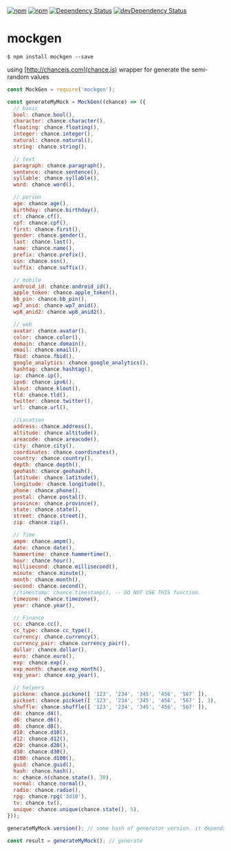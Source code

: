 [![npm](http://img.shields.io/npm/v/mockgen.svg?style=flat-square)](https://www.npmjs.com/package/mockgen)
[![npm](http://img.shields.io/npm/l/mockgen.svg?style=flat-square)](http://opensource.org/licenses/MIT)
[![Dependency Status](https://david-dm.org/aliaksandr-master/mockgen.svg?style=flat-square)](https://david-dm.org/aliaksandr-master/mockgen)
[![devDependency Status](https://david-dm.org/aliaksandr-master/mockgen/dev-status.svg?style=flat-square)](https://david-dm.org/aliaksandr-master/mockgen#info=devDependencies)

# mockgen

```shell
$ npm install mockgen --save
```

using [http://chancejs.com](chance.js) wrapper for generate the semi-random values

```javascript
const MockGen = require('mockgen');

const generateMyMock = MockGen((chance) => ({
  // basic
  bool: chance.bool(),
  character: chance.character(),
  floating: chance.floating(),
  integer: chance.integer(),
  natural: chance.natural(),
  string: chance.string(),

  // text
  paragraph: chance.paragraph(),
  sentence: chance.sentence(),
  syllable: chance.syllable(),
  word: chance.word(),

  // person
  age: chance.age(),
  birthday: chance.birthday(),
  cf: chance.cf(),
  cpf: chance.cpf(),
  first: chance.first(),
  gender: chance.gender(),
  last: chance.last(),
  name: chance.name(),
  prefix: chance.prefix(),
  ssn: chance.ssn(),
  suffix: chance.suffix(),

  // mobile
  android_id: chance.android_id(),
  apple_token: chance.apple_token(),
  bb_pin: chance.bb_pin(),
  wp7_anid: chance.wp7_anid(),
  wp8_anid2: chance.wp8_anid2(),

  // web
  avatar: chance.avatar(),
  color: chance.color(),
  domain: chance.domain(),
  email: chance.email(),
  fbid: chance.fbid(),
  google_analytics: chance.google_analytics(),
  hashtag: chance.hashtag(),
  ip: chance.ip(),
  ipv6: chance.ipv6(),
  klout: chance.klout(),
  tld: chance.tld(),
  twitter: chance.twitter(),
  url: chance.url(),

  //Location
  address: chance.address(),
  altitude: chance.altitude(),
  areacode: chance.areacode(),
  city: chance.city(),
  coordinates: chance.coordinates(),
  country: chance.country(),
  depth: chance.depth(),
  geohash: chance.geohash(),
  latitude: chance.latitude(),
  longitude: chance.longitude(),
  phone: chance.phone(),
  postal: chance.postal(),
  province: chance.province(),
  state: chance.state(),
  street: chance.street(),
  zip: chance.zip(),

  // Time
  ampm: chance.ampm(),
  date: chance.date(),
  hammertime: chance.hammertime(),
  hour: chance.hour(),
  millisecond: chance.millisecond(),
  minute: chance.minute(),
  month: chance.month(),
  second: chance.second(),
  //timestamp: chance.timestamp(), -- DO NOT USE THIS function.
  timezone: chance.timezone(),
  year: chance.year(),

  // Finance
  cc: chance.cc(),
  cc_type: chance.cc_type(),
  currency: chance.currency(),
  currency_pair: chance.currency_pair(),
  dollar: chance.dollar(),
  euro: chance.euro(),
  exp: chance.exp(),
  exp_month: chance.exp_month(),
  exp_year: chance.exp_year(),

  // helpers
  pickone: chance.pickone([ '123', '234', '345', '456', '567' ]),
  pickset: chance.pickset([ '123', '234', '345', '456', '567' ], 3),
  shuffle: chance.shuffle([ '123', '234', '345', '456', '567' ]),
  d4: chance.d4(),
  d6: chance.d6(),
  d8: chance.d8(),
  d10: chance.d10(),
  d12: chance.d12(),
  d20: chance.d20(),
  d30: chance.d30(),
  d100: chance.d100(),
  guid: chance.guid(),
  hash: chance.hash(),
  n: chance.n(chance.state(), 30),
  normal: chance.normal(),
  radio: chance.radio(),
  rpg: chance.rpg('3d10'),
  tv: chance.tv(),
  unique: chance.unique(chance.state(), 5),
}));

generateMyMock.version(); // some hash of generator version. it depends from definitions 

const result = generateMyMock(); // generate



```
